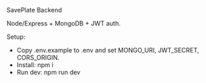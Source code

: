 SavePlate Backend

Node/Express + MongoDB + JWT auth.

Setup:
- Copy .env.example to .env and set MONGO_URI, JWT_SECRET, CORS_ORIGIN.
- Install: npm i
- Run dev: npm run dev


